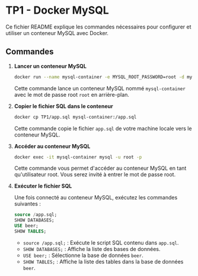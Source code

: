 # TP1 - Docker MySQL

Ce fichier README explique les commandes nécessaires pour configurer et utiliser un conteneur MySQL avec Docker.

## Commandes

1. **Lancer un conteneur MySQL**

    ```sh
    docker run --name mysql-container -e MYSQL_ROOT_PASSWORD=root -d mysql:8
    ```

    Cette commande lance un conteneur MySQL nommé `mysql-container` avec le mot de passe root `root` en arrière-plan.

2. **Copier le fichier SQL dans le conteneur**

    ```sh
    docker cp TP1/app.sql mysql-container:/app.sql
    ```

    Cette commande copie le fichier `app.sql` de votre machine locale vers le conteneur MySQL.

3. **Accéder au conteneur MySQL**

    ```sh
    docker exec -it mysql-container mysql -u root -p
    ```

    Cette commande vous permet d'accéder au conteneur MySQL en tant qu'utilisateur root. Vous serez invité à entrer le mot de passe root.

4. **Exécuter le fichier SQL**

    Une fois connecté au conteneur MySQL, exécutez les commandes suivantes :

    ```sql
    source /app.sql;
    SHOW DATABASES;
    USE beer;
    SHOW TABLES;
    ```

    - `source /app.sql;` : Exécute le script SQL contenu dans `app.sql`.
    - `SHOW DATABASES;` : Affiche la liste des bases de données.
    - `USE beer;` : Sélectionne la base de données `beer`.
    - `SHOW TABLES;` : Affiche la liste des tables dans la base de données `beer`.